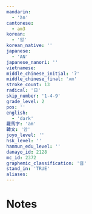 ```yaml
---
mandarin:
  - 'àn'
cantonese:
  - am3
korean:
  - '암'
korean_native: ''
japanese:
  - 'AN'
japanese_nanori: ''
vietnamese:
middle_chinese_initial: 'ʔ'
middle_chinese_final: 'ʌm'
stroke_count: 13
radical: '日'
skip_number: '1-4-9'
grade_level: 2
pos: ''
english:
  - 'dark'
羅馬字: 'am'
韓文: '암'
joyo_level: ''
hsk_level: ''
hanmun_edu_level: ''
danayo_id: 2128
mc_id: 2372
graphemic_classification: '音'
stand_in: 'TRUE'
aliases:
---
```


# Notes
